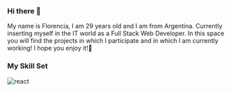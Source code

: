 ### Hi there 👋
My name is Florencia, I am 29 years old and I am from Argentina.
Currently inserting myself in the IT world as a Full Stack Web Developer. In this space you will find the projects in which I participate and in which I am currently working! I hope you enjoy it!🚀

### My Skill Set 
<img src = "https://reactjs.org/" alt = "react"/>
<!--
**fpongetti/fpongetti** is a ✨ _special_ ✨ repository because its `README.md` (this file) appears on your GitHub profile.

Here are some ideas to get you started:

- 🔭 I’m currently working on ...
- 🌱 I’m currently learning ...
- 👯 I’m looking to collaborate on ...
- 🤔 I’m looking for help with ...
- 💬 Ask me about ...
- 📫 How to reach me: ...
- 😄 Pronouns: ...
- ⚡ Fun fact: ...
-->
